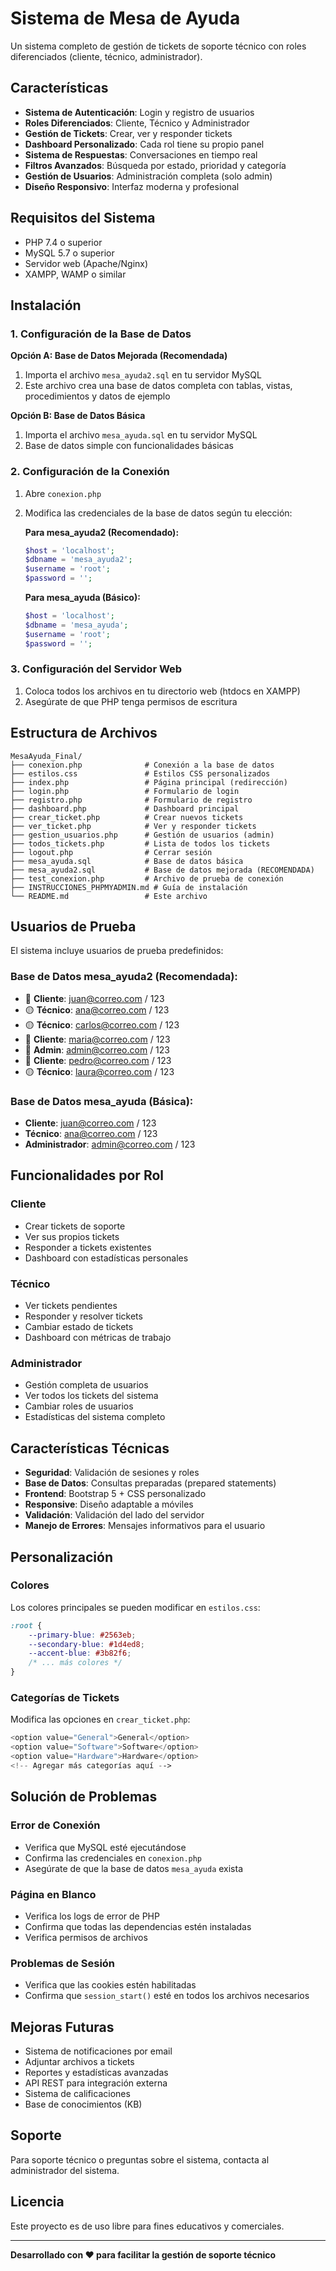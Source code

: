 # Sistema de Mesa de Ayuda

Un sistema completo de gestión de tickets de soporte técnico con roles diferenciados (cliente, técnico, administrador).

## Características

- **Sistema de Autenticación**: Login y registro de usuarios
- **Roles Diferenciados**: Cliente, Técnico y Administrador
- **Gestión de Tickets**: Crear, ver y responder tickets
- **Dashboard Personalizado**: Cada rol tiene su propio panel
- **Sistema de Respuestas**: Conversaciones en tiempo real
- **Filtros Avanzados**: Búsqueda por estado, prioridad y categoría
- **Gestión de Usuarios**: Administración completa (solo admin)
- **Diseño Responsivo**: Interfaz moderna y profesional

## Requisitos del Sistema

- PHP 7.4 o superior
- MySQL 5.7 o superior
- Servidor web (Apache/Nginx)
- XAMPP, WAMP o similar

## Instalación

### 1. Configuración de la Base de Datos

**Opción A: Base de Datos Mejorada (Recomendada)**
1. Importa el archivo `mesa_ayuda2.sql` en tu servidor MySQL
2. Este archivo crea una base de datos completa con tablas, vistas, procedimientos y datos de ejemplo

**Opción B: Base de Datos Básica**
1. Importa el archivo `mesa_ayuda.sql` en tu servidor MySQL
2. Base de datos simple con funcionalidades básicas

### 2. Configuración de la Conexión

1. Abre `conexion.php`
2. Modifica las credenciales de la base de datos según tu elección:

   **Para mesa_ayuda2 (Recomendado):**
   ```php
   $host = 'localhost';
   $dbname = 'mesa_ayuda2';
   $username = 'root';
   $password = '';
   ```

   **Para mesa_ayuda (Básico):**
   ```php
   $host = 'localhost';
   $dbname = 'mesa_ayuda';
   $username = 'root';
   $password = '';
   ```

### 3. Configuración del Servidor Web

1. Coloca todos los archivos en tu directorio web (htdocs en XAMPP)
2. Asegúrate de que PHP tenga permisos de escritura

## Estructura de Archivos

```
MesaAyuda_Final/
├── conexion.php              # Conexión a la base de datos
├── estilos.css               # Estilos CSS personalizados
├── index.php                 # Página principal (redirección)
├── login.php                 # Formulario de login
├── registro.php              # Formulario de registro
├── dashboard.php             # Dashboard principal
├── crear_ticket.php          # Crear nuevos tickets
├── ver_ticket.php            # Ver y responder tickets
├── gestion_usuarios.php      # Gestión de usuarios (admin)
├── todos_tickets.php         # Lista de todos los tickets
├── logout.php                # Cerrar sesión
├── mesa_ayuda.sql            # Base de datos básica
├── mesa_ayuda2.sql           # Base de datos mejorada (RECOMENDADA)
├── test_conexion.php         # Archivo de prueba de conexión
├── INSTRUCCIONES_PHPMYADMIN.md # Guía de instalación
└── README.md                 # Este archivo
```

## Usuarios de Prueba

El sistema incluye usuarios de prueba predefinidos:

### **Base de Datos mesa_ayuda2 (Recomendada):**
- 🔵 **Cliente**: juan@correo.com / 123
- 🟡 **Técnico**: ana@correo.com / 123
- 🟡 **Técnico**: carlos@correo.com / 123
- 🔵 **Cliente**: maria@correo.com / 123
- 🔴 **Admin**: admin@correo.com / 123
- 🔵 **Cliente**: pedro@correo.com / 123
- 🟡 **Técnico**: laura@correo.com / 123

### **Base de Datos mesa_ayuda (Básica):**
- **Cliente**: juan@correo.com / 123
- **Técnico**: ana@correo.com / 123  
- **Administrador**: admin@correo.com / 123

## Funcionalidades por Rol

### Cliente
- Crear tickets de soporte
- Ver sus propios tickets
- Responder a tickets existentes
- Dashboard con estadísticas personales

### Técnico
- Ver tickets pendientes
- Responder y resolver tickets
- Cambiar estado de tickets
- Dashboard con métricas de trabajo

### Administrador
- Gestión completa de usuarios
- Ver todos los tickets del sistema
- Cambiar roles de usuarios
- Estadísticas del sistema completo

## Características Técnicas

- **Seguridad**: Validación de sesiones y roles
- **Base de Datos**: Consultas preparadas (prepared statements)
- **Frontend**: Bootstrap 5 + CSS personalizado
- **Responsive**: Diseño adaptable a móviles
- **Validación**: Validación del lado del servidor
- **Manejo de Errores**: Mensajes informativos para el usuario

## Personalización

### Colores
Los colores principales se pueden modificar en `estilos.css`:
```css
:root {
    --primary-blue: #2563eb;
    --secondary-blue: #1d4ed8;
    --accent-blue: #3b82f6;
    /* ... más colores */
}
```

### Categorías de Tickets
Modifica las opciones en `crear_ticket.php`:
```php
<option value="General">General</option>
<option value="Software">Software</option>
<option value="Hardware">Hardware</option>
<!-- Agregar más categorías aquí -->
```

## Solución de Problemas

### Error de Conexión
- Verifica que MySQL esté ejecutándose
- Confirma las credenciales en `conexion.php`
- Asegúrate de que la base de datos `mesa_ayuda` exista

### Página en Blanco
- Verifica los logs de error de PHP
- Confirma que todas las dependencias estén instaladas
- Verifica permisos de archivos

### Problemas de Sesión
- Verifica que las cookies estén habilitadas
- Confirma que `session_start()` esté en todos los archivos necesarios

## Mejoras Futuras

- Sistema de notificaciones por email
- Adjuntar archivos a tickets
- Reportes y estadísticas avanzadas
- API REST para integración externa
- Sistema de calificaciones
- Base de conocimientos (KB)

## Soporte

Para soporte técnico o preguntas sobre el sistema, contacta al administrador del sistema.

## Licencia

Este proyecto es de uso libre para fines educativos y comerciales.

---

**Desarrollado con ❤️ para facilitar la gestión de soporte técnico**
